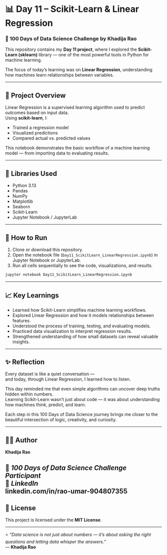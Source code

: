 # 📊 Day 11 – Scikit-Learn & Linear Regression

### 🧠 100 Days of Data Science Challenge by Khadija Rao

This repository contains my **Day 11 project**, where I explored the **Scikit-Learn (sklearn)** library — one of the most powerful tools in Python for machine learning.  

The focus of today’s learning was on **Linear Regression**, understanding how machines learn relationships between variables.

---

## 🌟 Project Overview
Linear Regression is a supervised learning algorithm used to predict outcomes based on input data.  
Using **scikit-learn**, I:
- Trained a regression model  
- Visualized predictions  
- Compared actual vs. predicted values  

This notebook demonstrates the basic workflow of a machine learning model — from importing data to evaluating results.

---

## 🧩 Libraries Used
- Python 3.13  
- Pandas  
- NumPy  
- Matplotlib  
- Seaborn  
- Scikit-Learn  
- Jupyter Notebook / JupyterLab  

---

## 🚀 How to Run
1. Clone or download this repository.  
2. Open the notebook file (`Day11_ScikitLearn_LinearRegression.ipynb`) in Jupyter Notebook or JupyterLab.  
3. Run all cells sequentially to see the code, visualizations, and results.  

```bash
jupyter notebook Day11_ScikitLearn_LinearRegression.ipynb
```

---

## 📈 Key Learnings

- Learned how Scikit-Learn simplifies machine learning workflows.  
- Explored Linear Regression and how it models relationships between features.  
- Understood the process of training, testing, and evaluating models.  
- Practiced data visualization to interpret regression results.  
- Strengthened understanding of how small datasets can reveal valuable insights.  

---

## ✨ Reflection

Every dataset is like a quiet conversation —  
and today, through Linear Regression, I learned how to listen.  

This day reminded me that even simple algorithms can uncover deep truths hidden within numbers.  
Learning Scikit-Learn wasn’t just about code — it was about understanding how machines think, predict, and learn.  

Each step in this 100 Days of Data Science journey brings me closer to the beautiful intersection of logic, creativity, and curiosity.

---

## 👩‍💻 Author

**Khadija Rao**  
 
🎯 *100 Days of Data Science Challenge Participant*  
🔗 *LinkedIn*  
linkedin.com/in/rao-umar-904807355
---

## 📜 License

This project is licensed under the **MIT License**.

---

⭐ *“Data science is not just about numbers — it’s about asking the right questions and letting data whisper the answers.”*  
— **Khadija Rao**
